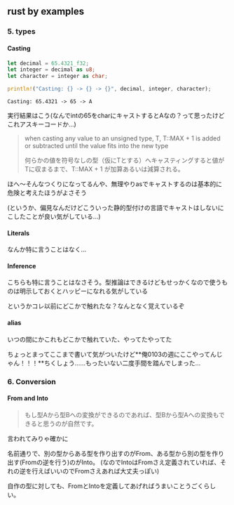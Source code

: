 ## rust by examples

### 5. types

#### Casting

```rust
let decimal = 65.4321_f32;
let integer = decimal as u8;
let character = integer as char;

println!("Casting: {} -> {} -> {}", decimal, integer, character);
```

`Casting: 65.4321 -> 65 -> A`

実行結果はこう(なんでintの65をcharにキャストするとAなの？って思ったけどこれアスキーコードか…)

> when casting any value to an unsigned type, T, T::MAX + 1 is added or subtracted until the value fits into the new type
>
> 何らかの値を符号なしの型（仮にTとする）へキャスティングすると値がTに収まるまで、T::MAX + 1 が加算あるいは減算される。

ほへ〜そんなつくりになってるんや、無理やりasでキャストするのは基本的に危険と考えたほうがよさそう

(というか、偏見なんだけどこういった静的型付けの言語でキャストはしないにこしたことが良い気がしている…)

#### Literals

なんか特に言うことはなく…

#### Inference

こちらも特に言うことはなさそう。型推論はできるけどもせっかくなので使うものは明示しておくとハッピーになれる気がしている

というかコレ以前にどこかで触れたな？なんとなく覚えているぞ

#### alias

いつの間にかこれもどこかで触れていた、やってたやってた

ちょっとまってここまで書いて気がついたけど**俺0103の週にここやってんじゃん！！！**ちくしょう……もったいない二度手間を踏んでしまった…

### 6. Conversion

#### From and Into

> もし型Aから型Bへの変換ができるのであれば、型Bから型Aへの変換もできると思うのが自然です。

言われてみりゃ確かに

名前通りで、別の型からある型を作り出すのがFrom、ある型から別の型を作り出す(Fromの逆を行う)のがInto。
(なのでIntoはFromさえ定義されていれば、それの逆を行えばいいのでFromさえあれば大丈夫っぽい)

自作の型に対しても、FromとIntoを定義してあげればうまいことうごくらしい。

